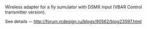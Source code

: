 Wireless adapter for a fly sumulator with DSMX input (VBAR Control transmitter version).

See details -- http://forum.rcdesign.ru/blogs/90562/blog23597.html